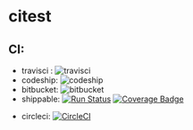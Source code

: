 # citest

## CI:
+ travisci : ![travisci](https://travis-ci.org/backendler/citest.svg?branch=master)
+ codeship: ![codeship](https://codeship.com/projects/41a2aef0-9aac-0134-3a49-26ff5e3bc70d/status?branch=master)
+ bitbucket: ![bitbucket]()
+ shippable: [![Run Status](https://api.shippable.com/projects/584ff902938d4210003b96c1/badge?branch=master)](https://app.shippable.com/projects/584ff902938d4210003b96c1) [![Coverage Badge](https://api.shippable.com/projects/584ff902938d4210003b96c1/coverageBadge?branch=master)](https://app.shippable.com/projects/584ff902938d4210003b96c1)
* circleci: [![CircleCI](https://circleci.com/bb/backendler/citest.svg?style=svg)](https://circleci.com/bb/backendler/citest)